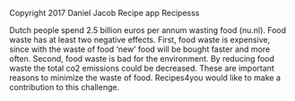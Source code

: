 Copyright 2017 Daniel Jacob
Recipe app Recipesss

Dutch people spend 2.5 billion euros per annum wasting food (nu.nl). Food waste has at least two negative effects. First, food waste is expensive, since with the waste of food ‘new’ food will be bought faster and more often. Second, food waste is bad for the environment. By reducing food waste the total co2 emissions could be decreased.
These are important reasons to minimize the waste of food. Recipes4you would like to make a contribution to this challenge.
